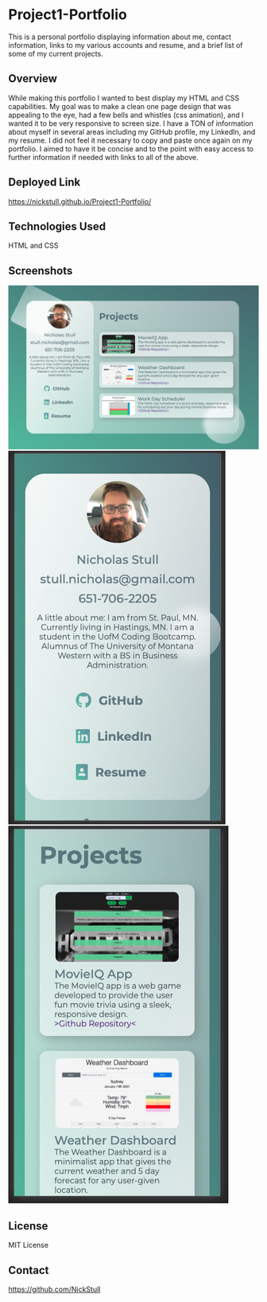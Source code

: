 # Project1-Portfolio
This is a personal portfolio displaying information about me, contact information, links to my various accounts and resume, and a brief list of some of my current projects.

## Overview
While making this portfolio I wanted to best display my HTML and CSS capabilities. My goal was to make a clean one page design that was appealing to the eye, had a few bells and whistles (css animation), and I wanted it to be very responsive to screen size. I have a TON of information about myself in several areas including my GitHub profile, my LinkedIn, and my resume. I did not feel it necessary to copy and paste once again on my portfolio. I aimed to have it be concise and to the point with easy access to further information if needed with links to all of the above.

## Deployed Link

https://nickstull.github.io/Project1-Portfolio/

## Technologies Used

HTML and CSS

## Screenshots

<img src="assets/images/Portfolio-Screenshot.png">
<img src="assets/images/Portfolio-Mobile.png">
<img src="assets/images/Portfolio-Mobile2.png">

## License

MIT License

## Contact

https://github.com/NickStull
